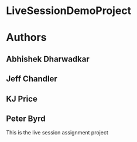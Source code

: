 # LiveSessionDemoProject
# Authors
## Abhishek Dharwadkar
## Jeff Chandler
## KJ Price
## Peter Byrd

This is the live session assignment project
